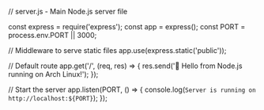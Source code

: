 // server.js - Main Node.js server file

const express = require('express');
const app = express();
const PORT = process.env.PORT || 3000;

// Middleware to serve static files
app.use(express.static('public'));

// Default route
app.get('/', (req, res) => {
    res.send('🚀 Hello from Node.js running on Arch Linux!');
});

// Start the server
app.listen(PORT, () => {
    console.log(`Server is running on http://localhost:${PORT}`);
});
